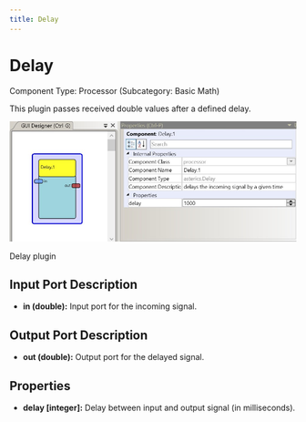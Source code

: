```yaml
---
title: Delay
---
```


# Delay

Component Type: Processor (Subcategory: Basic Math)

This plugin passes received double values after a defined delay.

![Screenshot: Delay plugin](./img/delay.jpg "Screenshot: Delay plugin")

Delay plugin

## Input Port Description  

*   **in (double):** Input port for the incoming signal.  
    

## Output Port Description  

*   **out (double):** Output port for the delayed signal.

## Properties

*   **delay \[integer\]:** Delay between input and output signal (in milliseconds).